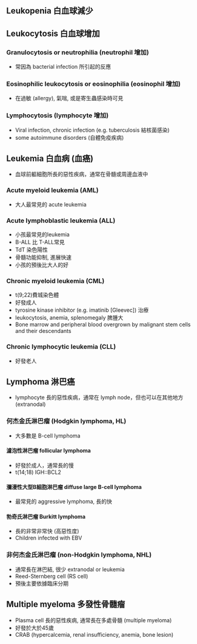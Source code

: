 ## Leukopenia 白血球減少

## Leukocytosis 白血球增加
### Granulocytosis or neutrophilia (neutrophil 增加)
- 常因為 bacterial infection 所引起的反應
### Eosinophilic leukocytosis or eosinophilia (eosinophil 增加)
- 在過敏 (allergy), 氣喘, 或是寄生蟲感染時可見
### Lymphocytosis (lymphocyte 增加)
- Viral infection, chronic infection (e.g. tuberculosis 結核菌感染)
- some autoimmune disorders (自體免疫疾病)
## Leukemia 白血病 (血癌)
- 血球前軀細胞所長的惡性疾病，通常在骨髓或周邊血液中
### Acute myeloid leukemia (AML)
- 大人最常見的 acute leukemia
### Acute lymphoblastic leukemia (ALL)
- 小孩最常見的leukemia
- B-ALL 比 T-ALL常見
- TdT 染色陽性
- 骨髓功能抑制, 進展快速
- 小孩的預後比大人的好
### Chronic myeloid leukemia (CML)
- t(9;22)費城染色體
- 好發成人
- tyrosine kinase inhibitor (e.g. imatinib \[Gleevec]) 治療
- leukocytosis, anemia, splenomegaly 脾腫大
- Bone marrow and peripheral blood overgrown by malignant stem cells and their descendants
### Chronic lymphocytic leukemia (CLL)
- 好發老人
## Lymphoma 淋巴癌
- lymphocyte 長的惡性疾病，通常在 lymph node，但也可以在其他地方 (extranodal)
### 何杰金氏淋巴瘤 (Hodgkin lymphoma, HL)
- 大多數是 B-cell lymphoma
#### 濾泡性淋巴瘤 follicular lymphoma
- 好發於成人，通常長的慢
- t(14;18) IGH::BCL2
#### 瀰漫性大型B細胞淋巴瘤 diffuse large B-cell lymphoma
- 最常見的 aggressive lymphoma, 長的快
#### 勃奇氏淋巴瘤 Burkitt lymphoma
- 長的非常非常快 (高惡性度)
- Children infected with EBV
### 非何杰金氏淋巴瘤 (non-Hodgkin lymphoma, NHL)
- 通常長在淋巴結, 很少 extranodal or leukemia
- Reed-Sternberg cell (RS cell)
- 預後主要依據臨床分期
## Multiple myeloma 多發性骨髓瘤
- Plasma cell 長的惡性疾病, 通常長在多處骨髓 (multiple myeloma)
- 好發於大於45歲
- CRAB (hypercalcemia, renal insufficiency, anemia, bone lesion)
